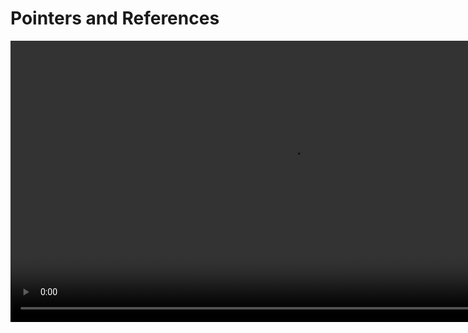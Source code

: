 # Pointers and References

<video src="https://youtu.be/sxHng1iufQE?feature=shared" preview-src="pointersReferences.jpeg" width="900"/>

## Pointers

A pointer is a variable that stores the address of another variable. Unlike references, pointers can be assigned NULL value, can be assigned a different variable later in the program, and can be used to access the memory it points to.

``` c++
int x = 10;
int* ptr = &x; // ptr is a pointer to x.
```

The address of a variable can be obtained by preceding the name of a variable with an ampersand sign ( &amp; ), known as address-of operator.

``` c++
int x = 10;
int* ptr = &x; // ptr is a pointer to x.
```

The value of a variable can be obtained by preceding the name of a pointer with an asterisk sign (*), known as dereferencing operator.

``` c++
int x = 10;
int* ptr = &x; // ptr is a pointer to x.
cout << *ptr; // Prints 10
```

The value of a variable can be changed by assigning a new value using the dereferencing operator.

``` c++
int x = 10;
int* ptr = &x; // ptr is a pointer to x.
*ptr = 20; // Value of x is now changed to 20
```

A pointer can be assigned NULL value.

``` c++
int x = 10;
int* ptr = NULL; // ptr is a pointer that is pointing to NULL.
```

A pointer can be reassigned to point to another variable.

``` c++
int x = 10;
int y = 20;
int* ptr = &x; // ptr is a pointer to x.
ptr = &y; // ptr is now pointing to y.
```

A pointer need not be initialized when declared. There is no such restriction with references.

``` c++
int x = 10;
int& ref = x; // Correct. A reference must be initialized when declared.
int* ptr; // Correct. A pointer need not be initialized when declared.
```

A pointer can be used in a switch statement.

``` c++
int x = 10;
int* ptr = &x; // ptr is a pointer to x.
switch (*ptr) {
    case 10:
        cout << "Value of x is 10";
        break;
    default:
        cout << "Value of x is not 10";
}
```

A pointer can be used to allocate memory dynamically.

``` c++
int* ptr = new int; // ptr is a pointer to an integer allocated on the heap.
```

A pointer can be used to access the memory it points to.

``` c++
int* ptr = new int; // ptr is a pointer to an integer allocated on the heap.
*ptr = 10; // Value of the integer allocated on the heap is now 10
```


## References

A reference variable is an alias, that is, another name for an already existing variable. A reference, like a pointer, is also implemented by storing the address of an object.
A reference can be thought of as a constant pointer (not to be confused with a pointer to a constant value!) with automatic indirection, i.e., the compiler will apply the * operator for you. 

``` c++
int x = 10;
int& ref = x; // ref is a reference to x.
```

The reference is bound to the object at the time of initialization. All operations on the reference are actually performed on the object itself.

``` c++
int x = 10;
int& ref = x; // ref is a reference to x.
ref = 20; // Value of x is now changed to 20
x = 30; // Value of ref is now changed to 30
```

A reference once initialized to an object cannot be changed to refer to another object. Pointers can be pointed to another object at any time.

``` c++
int x = 10;
int y = 20;
int& ref = x; // ref is a reference to x.
ref = y; // x value is now changed to 20
```

A reference must be initialized when declared. There is no such restriction with pointers.

``` c++
int x = 10;
int& ref; // Error. A reference must be initialized when declared.
int* ptr; // Correct. A pointer need not be initialized when declared.
```

A reference cannot be NULL. Pointers are often made NULL to indicate that they are not pointing to any valid thing.

``` c++
int x = 10;
int& ref = x; // ref is a reference to x.
int* ptr = NULL; // ptr is a pointer that is pointing to NULL.
```

## References vs Pointers

<table>
    <tr>
        <th>Category</th>
        <th>References</th>
        <th>Pointers</th>
    </tr>
    <tr>
        <td>What is it?</td>
        <td>A reference is an alias, or an alternate name to an existing variable.</td>
        <td>A pointer is a variable that holds a memory address.</td>
    </tr>
    <tr>
        <td>How is it declared?</td>
        <td>int&amp; ref = x;</td>
        <td>int* ptr = &amp;x;</td>
    </tr>
    <tr>
        <td>What is the syntax for accessing the value pointed to by it?</td>
        <td>ref</td>
        <td>*ptr</td>
    </tr>
    <tr>
        <td>What is the syntax for accessing the address of it?</td>
        <td>&amp;ref</td>
        <td>ptr</td>
    </tr>
    <tr>
        <td>What is the syntax for changing the value pointed to by it?</td>
        <td>ref = y;</td>
        <td>*ptr = y;</td>
    </tr>
    <tr>
        <td>What is the syntax for changing the address it is pointing to?</td>
        <td>Not possible</td>
        <td>ptr = &amp;y;</td>
    </tr>
    <tr>
        <td>Can it be NULL?</td>
        <td>No</td>
        <td>Yes</td>
    </tr>
    <tr>
        <td>Can it be reassigned?</td>
        <td>No</td>
        <td>Yes</td>
    </tr>
    <tr>
        <td>Can it be used in a switch statement?</td>
        <td>No</td>
        <td>Yes</td>
    </tr>
    <tr>
        <td>Can it be used to allocate memory?</td>
        <td>No</td>
        <td>Yes</td>
    </tr>
    <tr>
        <td>Can it be used to access the memory it points to?</td>
        <td>Yes</td>
        <td>Yes</td>
    </tr>
</table>




